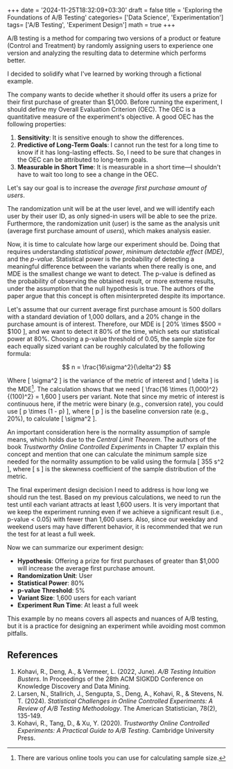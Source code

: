 +++
date = '2024-11-25T18:32:09+03:30'
draft = false
title = 'Exploring the Foundations of A/B Testing'
categories= ['Data Science', 'Experimentation']
tags= ['A/B Testing', 'Experiment Design']
math = true
+++

A/B testing is a method for comparing two versions of a product or feature (Control and Treatment) by randomly assigning users to experience one version and analyzing the resulting data to determine which performs better.

I decided to solidify what I've learned by working through a fictional example.

The company wants to decide whether it should offer its users a prize for their first purchase of greater than $1,000. Before running the experiment, I should define my Overall Evaluation Criterion (OEC). The OEC is a quantitative measure of the experiment's objective. A good OEC has the following properties:

1. **Sensitivity**: It is sensitive enough to show the differences.
2. **Predictive of Long-Term Goals**: I cannot run the test for a long time to know if it has long-lasting effects. So, I need to be sure that changes in the OEC can be attributed to long-term goals.
3. **Measurable in Short Time**: It is measurable in a short time—I shouldn't have to wait too long to see a change in the OEC.

Let's say our goal is to increase the _average first purchase amount of users_.

The randomization unit will be at the user level, and we will identify each user by their user ID, as only signed-in users will be able to see the prize. Furthermore, the randomization unit (user) is the same as the analysis unit (average first purchase amount of _users_), which makes analysis easier.

Now, it is time to calculate how large our experiment should be. Doing that requires understanding _statistical power_, _minimum detectable effect (MDE)_, and the _p-value_. Statistical power is the probability of detecting a meaningful difference between the variants when there really is one, and MDE is the smallest change we want to detect. The p-value is defined as the probability of observing the obtained result, or more extreme results, under the assumption that the null hypothesis is true. The authors of the paper argue that this concept is often misinterpreted despite its importance.

Let's assume that our current average first purchase amount is 500 dollars with a standard deviation of 1,000 dollars, and a 20% change in the purchase amount is of interest. Therefore, our MDE is \[ 20\% \times \$500 = \$100 \], and we want to detect it 80% of the time, which sets our statistical power at 80%. Choosing a p-value threshold of 0.05, the sample size for each equally sized variant can be roughly calculated by the following formula:

$$
n = \frac{16\sigma^2}{\delta^2}
$$

Where \[ \sigma^2 \] is the variance of the metric of interest and \[ \delta \] is the MDE[^1]. The calculation shows that we need \[ \frac{16 \times (1,000)^2}{(100)^2} = 1,600 \] users per variant. Note that since my metric of interest is continuous here, if the metric were binary (e.g., conversion rate), you could use \[ p \times (1 - p) \], where \[ p \] is the baseline conversion rate (e.g., 20%), to calculate \[ \sigma^2 \].

An important consideration here is the normality assumption of sample means, which holds due to the _Central Limit Theorem_. The authors of the book _Trustworthy Online Controlled Experiments_ in Chapter 17 explain this concept and mention that one can calculate the minimum sample size needed for the normality assumption to be valid using the formula \[ 355 s^2 \], where \[ s \] is the skewness coefficient of the sample distribution of the metric.

The final experiment design decision I need to address is how long we should run the test. Based on my previous calculations, we need to run the test until each variant attracts at least 1,600 users. It is very important that we keep the experiment running even if we achieve a significant result (i.e., p-value < 0.05) with fewer than 1,600 users. Also, since our weekday and weekend users may have different behavior, it is recommended that we run the test for at least a full week.

Now we can summarize our experiment design:

- **Hypothesis**: Offering a prize for first purchases of greater than $1,000 will increase the average first purchase amount.
- **Randomization Unit**: User
- **Statistical Power**: 80%
- **p-value Threshold**: 5%
- **Variant Size**: 1,600 users for each variant
- **Experiment Run Time**: At least a full week

This example by no means covers all aspects and nuances of A/B testing, but it is a practice for designing an experiment while avoiding most common pitfalls.

## References

1. Kohavi, R., Deng, A., & Vermeer, L. (2022, June). _A/B Testing Intuition Busters_. In Proceedings of the 28th ACM SIGKDD Conference on Knowledge Discovery and Data Mining.
2. Larsen, N., Stallrich, J., Sengupta, S., Deng, A., Kohavi, R., & Stevens, N. T. (2024). _Statistical Challenges in Online Controlled Experiments: A Review of A/B Testing Methodology_. The American Statistician, 78(2), 135-149.
3. Kohavi, R., Tang, D., & Xu, Y. (2020). _Trustworthy Online Controlled Experiments: A Practical Guide to A/B Testing_. Cambridge University Press.

[^1]: There are various online tools you can use for calculating sample size.

